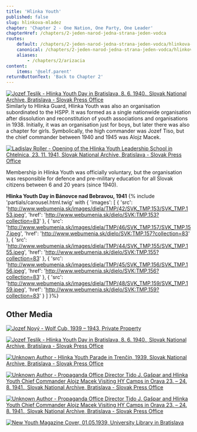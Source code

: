 ```yaml
---
title: 'Hlinka Youth'
published: false
slug: hlinkova-mladez
chapter: 'Chapter 2 - One Nation, One Party, One Leader'
chapterHref: /chapters/2-jeden-narod-jedna-strana-jeden-vodca
routes:
    default: /chapters/2-jeden-narod-jedna-strana-jeden-vodca/hlinkova-mladez
    canonical: /chapters/2-jeden-narod-jedna-strana-jeden-vodca/hlinkova-mladez
    aliases:
        - /chapters/2/arizacia
content:
    items: '@self.parent'
returnButtonText: 'Back to Chapter 2'
---
```


[![Jozef Teslík - Hlinka Youth Day in Bratislava, 8. 6. 1940., Slovak National Archive, Bratislava - Slovak Press Office](SVK_TMP.163.jpeg "Jozef Teslík - Hlinka Youth Day in Bratislava, 8. 6. 1940.")](http://www.webumenia.sk/dielo/SVK:TMP.163?collection=83)
<span class="drop-cap">S</span>imilarly to Hlinka Guard, Hlinka Youth was also an organisation subordinated to the HSPP. It was formed as a single nationwide organisation after dissolution and reconstitution of youth associations and organisations in 1938. Initially, it was an organisation just for boys, but later there was also a chapter for girls. Symbolically, the high commander was Jozef Tiso, but the chief commander between 1940 and 1945 was  Alojz Macek.

[![Ladislav Roller - Opening of the Hlinka Youth Leadership School in Chtelnica, 23. 11. 1941, Slovak National Archive, Bratislava - Slovak Press Office](SVK_TMP.188.jpeg "Ladislav Roller - Opening of the Hlinka Youth Leadership School in Chtelnica")](http://www.webumenia.sk/dielo/SVK:TMP.188?collection=83)

<div class="highlight">
<p>
Membership in Hlinka Youth was officially voluntary, but the organisation was responsible for defence and pre-military education for all Slovak citizens between 6 and 20 years (since 1940).
</p>
</div>


**Hlinka Youth Day in Bánovce nad Bebravou, 1941**
{% include 'partials/carousel.html.twig' with {
	'images': [
    	{
        	'src': 'http://www.webumenia.sk/images/diela/TMP/42/SVK_TMP.153/SVK_TMP.153.jpeg',
        	'href': 'http://www.webumenia.sk/dielo/SVK:TMP.153?collection=83'
    	},
   	 {
        	'src': 'http://www.webumenia.sk/images/diela/TMP/46/SVK_TMP.157/SVK_TMP.157.jpeg',
        	'href': 'http://www.webumenia.sk/dielo/SVK:TMP.157?collection=83'
    	},
    	{
        	'src': 'http://www.webumenia.sk/images/diela/TMP/44/SVK_TMP.155/SVK_TMP.155.jpeg',
        	'href': 'http://www.webumenia.sk/dielo/SVK:TMP.155?collection=83'
    	},
    	{
        	'src': 'http://www.webumenia.sk/images/diela/TMP/45/SVK_TMP.156/SVK_TMP.156.jpeg',
        	'href': 'http://www.webumenia.sk/dielo/SVK:TMP.156?collection=83'
    	},
   	 {
        	'src': 'http://www.webumenia.sk/images/diela/TMP/48/SVK_TMP.159/SVK_TMP.159.jpeg',
        	'href': 'http://www.webumenia.sk/dielo/SVK:TMP.159?collection=83'
    	}
	]
}%}


## Other Media

[![Jozef Nový - Wolf Cub, 1939 – 1943, Private Property](SVK_TMP.162.jpeg "Jozef Nový - Wolf Cub")](http://www.webumenia.sk/dielo/SVK:TMP.162?collection=83)

[![Jozef Teslík - Hlinka Youth Day in Bratislava, 8. 6. 1940.,    Slovak National Archive, Bratislava - Slovak Press Office](SVK_TMP.158.jpeg "Jozef Teslík - Hlinka Youth Day in Bratislava, 8. 6. 1940., Slovak National Archive, Bratislava - Slovak Press Office")](http://www.webumenia.sk/dielo/SVK:TMP.158?collection=83)

[![Unknown Author - Hlinka Youth Parade in Trenčín, 1939, Slovak National Archive, Bratislava - Slovak Press Office](SVK_TMP.133.jpeg "Unknown Author - Hlinka Youth Parade in Trenčín,")](http://www.webumenia.sk/dielo/SVK:TMP.133?collection=83)

[![Unknown Author - Propaganda Office Director Tido J. Gašpar and Hlinka Youth Chief Commander Alojz Macek Visiting HY Camps in Orava 23. – 24. 8. 1941., Slovak National Archive, Bratislava - Slovak Press Office](SVK_TMP.161.jpeg "Unknown Author - Propaganda Office Director Tido J. Gašpar and Hlinka Youth Chief Commander Alojz Macek Visiting HY Camps in Orava 23. – 24. 8. 1941.")](http://www.webumenia.sk/dielo/SVK:TMP.161?collection=83)

[![Unknown Author - Propaganda Office Director Tido J. Gašpar and Hlinka Youth Chief Commander Alojz Macek Visiting HY Camps in Orava 23. – 24. 8. 1941., Slovak National Archive, Bratislava - Slovak Press Office](SVK_TMP.160.jpeg "Unknown Author - Propaganda Office Director Tido J. Gašpar and Hlinka Youth Chief Commander Alojz Macek Visiting HY Camps in Orava 23. – 24. 8. 1941.")](http://www.webumenia.sk/dielo/SVK:TMP.160?collection=83)

[![New Youth Magazine Cover, 01.05.1939, University Library in Bratislava](Nova_mladez.jpg "New Youth Magazine Cover, 01.05.1939")](http://digitalna.kniznica.info/zoom/31098/view?page=1&p=separate&view=0,0,2256,3314)
